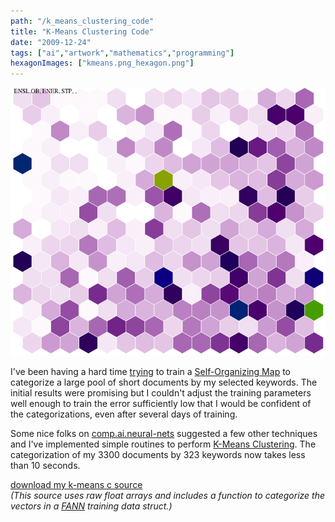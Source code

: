 ```yaml
---
path: "/k_means_clustering_code"
title: "K-Means Clustering Code"
date: "2009-12-24"
tags: ["ai","artwork","mathematics","programming"]
hexagonImages: ["kmeans.png_hexagon.png"]
---
```


 [![](kmeans.png)](kmeans.png)

I've been having a hard time [trying](http://www.punyblog.com/2009/12/self-organizing-maps.html) to train a [Self-Organizing Map](http://en.wikipedia.org/wiki/Self-organizing_map) to categorize a large pool of short documents by my selected keywords. The initial results were promising but I couldn't adjust the training parameters well enough to train the error sufficiently low that I would be confident of the categorizations, even after several days of training.

Some nice folks on [comp.ai.neural-nets](http://groups.google.com/group/comp.ai.neural-nets/topics) suggested a few other techniques and I've implemented simple routines to perform [K-Means Clustering](http://en.wikipedia.org/wiki/K-means_clustering). The categorization of my 3300 documents by 323 keywords now takes less than 10 seconds.

[download my k-means c source](k-means.zip)  
_(This source uses raw float arrays and includes a function to categorize the vectors in a [FANN](http://leenissen.dk/fann/) training data struct.)_ 